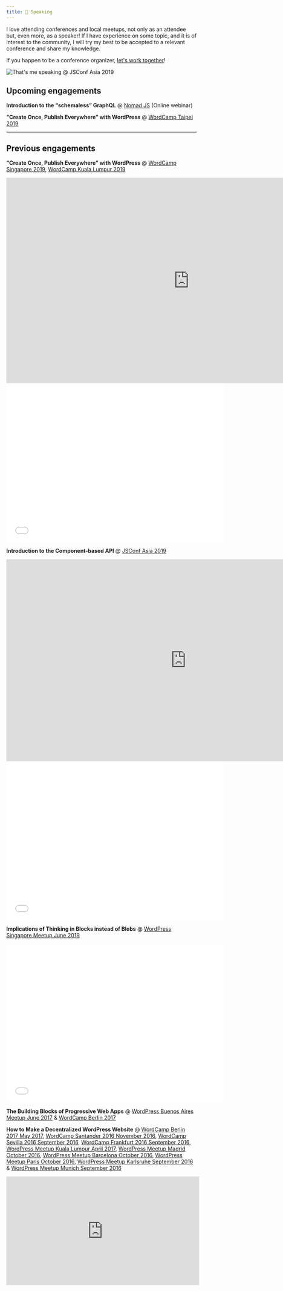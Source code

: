 ```yaml
---
title: 🎤 Speaking
---
```


I love attending conferences and local meetups, not only as an attendee but, even more, as a speaker! If I have experience on some topic, and it is of interest to the community, I will try my best to be accepted to a relevant conference and share my knowledge. 

If you happen to be a conference organizer, [let's work together](mailto:leo@getpop.org)!

![That's me speaking @ JSConf Asia 2019](/assets/leo-jsconfasia.jpg "That's me speaking @ JSConf Asia 2019 (image by JSConf organizers)")

## Upcoming engagements

**Introduction to the “schemaless” GraphQL** @ [Nomad JS](https://nomadjs.com/live/kSk2ymG1OgnfnDchrCuVp/Introduction-to-the--schemaless--GraphQL/) (Online webinar)

**“Create Once, Publish Everywhere” with WordPress** @ [WordCamp Taipei 2019](https://2019.taipei.wordcamp.org/session/create-once-publish-everywhere-with-wordpress/)

-----

## Previous engagements

**“Create Once, Publish Everywhere” with WordPress** @ [WordCamp Singapore 2019](https://2019.singapore.wordcamp.org/sessions/#wcorg-session-1070), [WordCamp Kuala Lumpur 2019](https://2019.kualalumpur.wordcamp.org/session/create-once-publish-everywhere-with-wordpress/)

<iframe width="966" height="543" src="https://www.youtube.com/embed/fK8NcwA6SGs" frameborder="0" allow="accelerometer; autoplay; encrypted-media; gyroscope; picture-in-picture" allowfullscreen></iframe>

<iframe src="//slides.com/leoloso/cope-with-wp/embed" width="576" height="420" scrolling="no" frameborder="0" webkitallowfullscreen mozallowfullscreen allowfullscreen></iframe>

**Introduction to the Component-based API** @ [JSConf Asia 2019](https://2019.jsconf.asia/#program)

<iframe width="949" height="534" src="https://www.youtube.com/embed/9pT-q0SSYow" frameborder="0" allow="accelerometer; encrypted-media; gyroscope; picture-in-picture" allowfullscreen></iframe>

<iframe src="//slides.com/leoloso/component-based-api/embed" width="576" height="420" scrolling="no" frameborder="0" webkitallowfullscreen mozallowfullscreen allowfullscreen></iframe>

**Implications of Thinking in Blocks instead of Blobs** @ [WordPress Singapore Meetup June 2019](https://www.meetup.com/WordPress-Singapore/events/261817674/)

<iframe src="//slides.com/leoloso/blocks-not-blobs/embed" width="576" height="420" scrolling="no" frameborder="0" webkitallowfullscreen mozallowfullscreen allowfullscreen></iframe>

**The Building Blocks of Progressive Web Apps** @ [WordPress Buenos Aires Meetup June 2017](https://www.meetup.com/wordpress-buenosaires/events/240551237/) & [WordCamp Berlin 2017](https://2017.berlin.wordcamp.org/session/barcamp/)

<script async class="speakerdeck-embed" data-id="b19830d6a4944c7581900456c92ca892" data-ratio="1.6" src="//speakerdeck.com/assets/embed.js"></script>
<!--iframe class="speakerdeck-embed" src="https://speakerdeck.com/player/b19830d6a4944c7581900456c92ca892" frameborder="0" allowfullscreen scrolling="no" allow="encrypted-media"></iframe-->

**How to Make a Decentralized WordPress Website** @ [WordCamp Berlin 2017 May 2017](https://2017.berlin.wordcamp.org/session/how-to-make-a-descentralized-wordpress-website/), [WordCamp Santander 2016 November 2016](https://2016.santander.wordcamp.org/session/como-hacer-un-sitio-web-wordpress-descentralizado/), [WordCamp Sevilla 2016 September 2016](https://2016.sevilla.wordcamp.org/session/wordpress-descentralizado/), [WordCamp Frankfurt 2016 September 2016](https://2016.frankfurt.wordcamp.org/session/how-to-make-a-decentralized-wordpress-website/), [WordPress Meetup Kuala Lumpur April 2017](https://www.meetup.com/Kuala-Lumpur-WordPress-Meetup/events/238765928/), [WordPress Meetup Madrid October 2016](http://www.meetup.com/WordPress-Madrid/events/235099429/), [WordPress Meetup Barcelona October 2016](http://www.meetup.com/wordpressbcn/events/234948848/), [WordPress Meetup Paris October 2016](http://www.meetup.com/wordpress-ile-de-france/events/234471586/), [WordPress Meetup Karlsruhe September 2016](http://www.meetup.com/WordPress-Meetup-Karlsruhe/events/233732658/) & [WordPress Meetup Munich September 2016](http://www.meetup.com/Munchen-WordPress-Meetup/events/233940146/)

<iframe width="510" height="287" src="https://www.youtube.com/embed/nn4XZgz3zhU" frameborder="0" allow="accelerometer; autoplay; encrypted-media; gyroscope; picture-in-picture" allowfullscreen></iframe>

<script async class="speakerdeck-embed" data-id="6fda5742f29a482faef4a2ca3a6ced2b" data-ratio="1.6" src="//speakerdeck.com/assets/embed.js"></script>
<!--iframe class="speakerdeck-embed" src="https://speakerdeck.com/player/6fda5742f29a482faef4a2ca3a6ced2b" frameborder="0" allowfullscreen scrolling="no" allow="encrypted-media"></iframe-->
